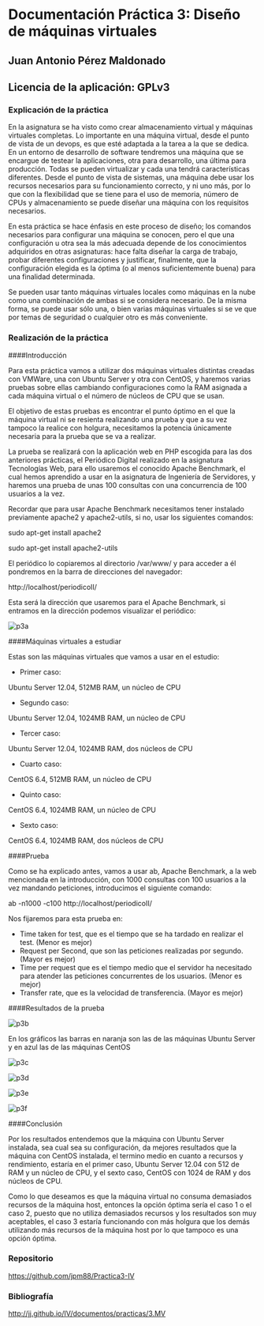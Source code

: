 # Documentación Práctica 3: Diseño de máquinas virtuales

## Juan Antonio Pérez Maldonado

## Licencia de la aplicación: GPLv3


### Explicación de la práctica

En la asignatura se ha visto como crear almacenamiento virtual y máquinas virtuales completas. Lo importante en una máquina virtual, desde el punto de vista de un devops, es que esté adaptada a la tarea a la que se dedica. En un entorno de desarrollo de software tendremos una máquina que se encargue de testear la aplicaciones, otra para desarrollo, una última para producción. Todas se pueden virtualizar y cada una tendrá características diferentes. Desde el punto de vista de sistemas, una máquina debe usar los recursos necesarios para su funcionamiento correcto, y ni uno más, por lo que con la flexibilidad que se tiene para el uso de memoria, número de CPUs y almacenamiento se puede diseñar una máquina con los requisitos necesarios.

En esta práctica se hace énfasis en este proceso de diseño; los comandos necesarios para configurar una máquina se conocen, pero el que una configuración u otra sea la más adecuada depende de los conocimientos adquiridos en otras asignaturas: hace falta diseñar la carga de trabajo, probar diferentes configuraciones y justificar, finalmente, que la configuración elegida es la óptima (o al menos suficientemente buena) para una finalidad determinada.

Se pueden usar tanto máquinas virtuales locales como máquinas en la nube como una combinación de ambas si se considera necesario. De la misma forma, se puede usar sólo una, o bien varias máquinas virtuales si se ve que por temas de seguridad o cualquier otro es más conveniente.

### Realización de la práctica

####Introducción

Para esta práctica vamos a utilizar dos máquinas virtuales distintas creadas con VMWare, una con Ubuntu Server y otra con CentOS, y haremos varias pruebas sobre ellas cambiando configuraciones como la RAM asignada a cada máquina virtual o el número de núcleos de CPU que se usan.

El objetivo de estas pruebas es encontrar el punto óptimo en el que la máquina virtual ni se resienta realizando una prueba y que a su vez tampoco la realice con holgura, necesitamos la potencia únicamente necesaria para la prueba que se va a realizar.

La prueba se realizará con la aplicación web en PHP escogida para las dos anteriores prácticas, el Periódico Digital realizado en la asignatura Tecnologías Web, para ello usaremos el conocido Apache Benchmark, el cual hemos aprendido a usar en la asignatura de Ingeniería de Servidores, y haremos una prueba de unas 100 consultas con una concurrencia de 100 usuarios a la vez.

Recordar que para usar Apache Benchmark necesitamos tener instalado previamente apache2 y apache2-utils, si no, usar los siguientes comandos:

sudo apt-get install apache2

sudo apt-get install apache2-utils

El periódico lo copiaremos al directorio /var/www/ y para acceder a él pondremos en la barra de direcciones del navegador:

http://localhost/periodicoII/

Esta será la dirección que usaremos para el Apache Benchmark, si entramos en la dirección podemos visualizar el periódico:

![p3a](https://raw2.github.com/jpm88/Practica3-IV/master/img/p3a.jpg)

####Máquinas virtuales a estudiar

Estas son las máquinas virtuales que vamos a usar en el estudio:

- Primer caso:

Ubuntu Server 12.04, 512MB RAM, un núcleo de CPU

- Segundo caso:

Ubuntu Server 12.04, 1024MB RAM, un núcleo de CPU

- Tercer caso:

Ubuntu Server 12.04, 1024MB RAM, dos núcleos de CPU

- Cuarto caso:

CentOS 6.4, 512MB RAM, un núcleo de CPU

- Quinto caso:

CentOS 6.4, 1024MB RAM, un núcleo de CPU

- Sexto caso:

CentOS 6.4, 1024MB RAM, dos núcleos de CPU

####Prueba

Como se ha explicado antes, vamos a usar ab, Apache Benchmark, a la web mencionada en la introducción, con 1000 consultas con 100 usuarios a la vez mandando peticiones, introducimos el siguiente comando:

ab -n1000 -c100 http://localhost/periodicoII/

Nos fijaremos para esta prueba en:

- Time taken for test, que es el tiempo que se ha tardado en realizar el test. (Menor es mejor)
- Request per Second, que son las peticiones realizadas por segundo. (Mayor es mejor)
- Time per request que es el tiempo medio que el servidor ha necesitado para atender las peticiones concurrentes de los usuarios. (Menor es mejor)
- Transfer rate, que es la velocidad de transferencia. (Mayor es mejor)

####Resultados de la prueba

![p3b](https://raw2.github.com/jpm88/Practica3-IV/master/img/p3b.jpg)

En los gráficos las barras en naranja son las de las máquinas Ubuntu Server y en azul las de las máquinas CentOS

![p3c](https://raw2.github.com/jpm88/Practica3-IV/master/img/p3c.jpg)

![p3d](https://raw2.github.com/jpm88/Practica3-IV/master/img/p3d.jpg)

![p3e](https://raw2.github.com/jpm88/Practica3-IV/master/img/p3e.jpg)

![p3f](https://raw2.github.com/jpm88/Practica3-IV/master/img/p3f.jpg)

####Conclusión

Por los resultados entendemos que la máquina con Ubuntu Server instalada, sea cual sea su configuración, da mejores resultados que la máquina con CentOS instalada, el termino medio en cuanto a recursos y rendimiento, estaría en el primer caso, Ubuntu Server 12.04 con 512 de RAM y un núcleo de CPU, y el sexto caso, CentOS con 1024 de RAM y dos núcleos de CPU.

Como lo que deseamos es que la máquina virtual no consuma demasiados recursos de la máquina host, entonces la opción óptima sería el caso 1 o el caso 2, puesto que no utiliza demasiados recursos y los resultados son muy aceptables, el caso 3 estaría funcionando con más holgura que los demás utilizando más recursos de la máquina host por lo que tampoco es una opción óptima.

### Repositorio

https://github.com/jpm88/Practica3-IV

### Bibliografía


http://jj.github.io/IV/documentos/practicas/3.MV
